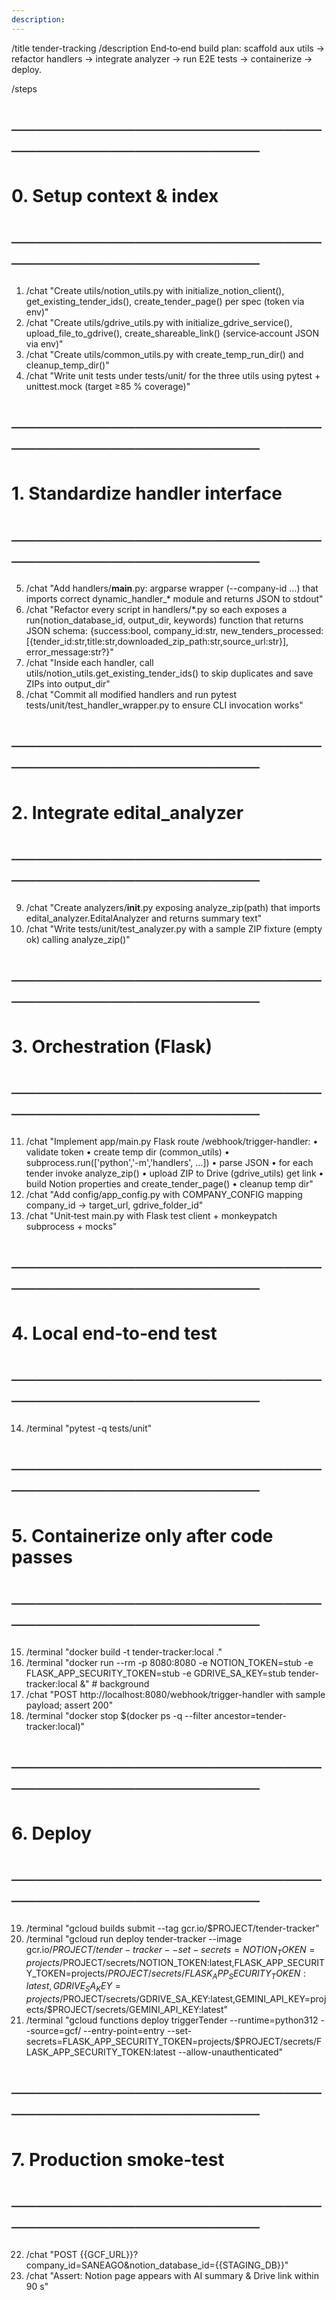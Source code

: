 ```yaml
---
description: 
---
```


/title tender-tracking
/description End‑to‑end build plan: scaffold aux utils → refactor handlers → integrate analyzer → run E2E tests → containerize → deploy.

/steps
# ─────────────────────────────────────────────
# 0. Setup context & index
# ─────────────────────────────────────────────
1. /chat "Create utils/notion_utils.py with initialize_notion_client(), get_existing_tender_ids(), create_tender_page() per spec (token via env)"
2. /chat "Create utils/gdrive_utils.py with initialize_gdrive_service(), upload_file_to_gdrive(), create_shareable_link() (service‑account JSON via env)"
3. /chat "Create utils/common_utils.py with create_temp_run_dir() and cleanup_temp_dir()"
4. /chat "Write unit tests under tests/unit/ for the three utils using pytest + unittest.mock (target ≥85 % coverage)"

# ─────────────────────────────────────────────
# 1. Standardize handler interface
# ─────────────────────────────────────────────
5. /chat "Add handlers/__main__.py: argparse wrapper (--company-id …) that imports correct dynamic_handler_* module and returns JSON to stdout"
6. /chat "Refactor every script in handlers/*.py so each exposes a run(notion_database_id, output_dir, keywords) function that returns JSON schema: {success:bool, company_id:str, new_tenders_processed:[{tender_id:str,title:str,downloaded_zip_path:str,source_url:str}], error_message:str?}"
7. /chat "Inside each handler, call utils/notion_utils.get_existing_tender_ids() to skip duplicates and save ZIPs into output_dir"
8. /chat "Commit all modified handlers and run pytest tests/unit/test_handler_wrapper.py to ensure CLI invocation works"

# ─────────────────────────────────────────────
# 2. Integrate edital_analyzer
# ─────────────────────────────────────────────
9. /chat "Create analyzers/__init__.py exposing analyze_zip(path) that imports edital_analyzer.EditalAnalyzer and returns summary text"
10. /chat "Write tests/unit/test_analyzer.py with a sample ZIP fixture (empty ok) calling analyze_zip()"

# ─────────────────────────────────────────────
# 3. Orchestration (Flask)
# ─────────────────────────────────────────────
11. /chat "Implement app/main.py Flask route /webhook/trigger-handler:
   • validate token
   • create temp dir (common_utils)
   • subprocess.run(['python','-m','handlers', …])
   • parse JSON
   • for each tender invoke analyze_zip()
   • upload ZIP to Drive (gdrive_utils) get link
   • build Notion properties and create_tender_page()
   • cleanup temp dir"
12. /chat "Add config/app_config.py with COMPANY_CONFIG mapping company_id → target_url, gdrive_folder_id"
13. /chat "Unit‑test main.py with Flask test client + monkeypatch subprocess + mocks"

# ─────────────────────────────────────────────
# 4. Local end‑to‑end test
# ─────────────────────────────────────────────
14. /terminal "pytest -q tests/unit"

# ─────────────────────────────────────────────
# 5. Containerize only after code passes
# ─────────────────────────────────────────────
15. /terminal "docker build -t tender-tracker:local ."
16. /terminal "docker run --rm -p 8080:8080 -e NOTION_TOKEN=stub -e FLASK_APP_SECURITY_TOKEN=stub -e GDRIVE_SA_KEY=stub tender-tracker:local &"  # background
17. /chat "POST http://localhost:8080/webhook/trigger-handler with sample payload; assert 200"
18. /terminal "docker stop $(docker ps -q --filter ancestor=tender-tracker:local)"

# ─────────────────────────────────────────────
# 6. Deploy
# ─────────────────────────────────────────────
19. /terminal "gcloud builds submit --tag gcr.io/$PROJECT/tender-tracker"
20. /terminal "gcloud run deploy tender-tracker --image gcr.io/$PROJECT/tender-tracker --set-secrets=NOTION_TOKEN=projects/$PROJECT/secrets/NOTION_TOKEN:latest,FLASK_APP_SECURITY_TOKEN=projects/$PROJECT/secrets/FLASK_APP_SECURITY_TOKEN:latest,GDRIVE_SA_KEY=projects/$PROJECT/secrets/GDRIVE_SA_KEY:latest,GEMINI_API_KEY=projects/$PROJECT/secrets/GEMINI_API_KEY:latest"
21. /terminal "gcloud functions deploy triggerTender --runtime=python312 --source=gcf/ --entry-point=entry --set-secrets=FLASK_APP_SECURITY_TOKEN=projects/$PROJECT/secrets/FLASK_APP_SECURITY_TOKEN:latest --allow-unauthenticated"

# ─────────────────────────────────────────────
# 7. Production smoke‑test
# ─────────────────────────────────────────────
22. /chat "POST {{GCF_URL}}?company_id=SANEAGO&notion_database_id={{STAGING_DB}}"
23. /chat "Assert: Notion page appears with AI summary & Drive link within 90 s"